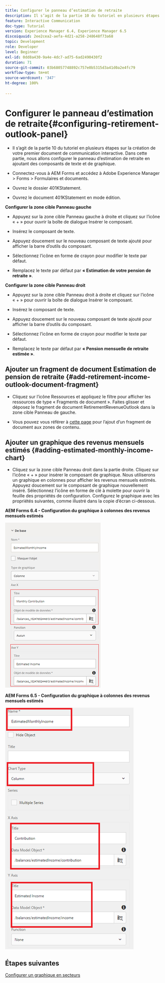 ```yaml
---
title: Configurer le panneau d’estimation de retraite
description: Il s’agit de la partie 10 du tutoriel en plusieurs étapes sur la création de votre premier document de communication interactive. Dans cette partie, nous allons configurer le panneau d’estimation de retraite en ajoutant des composants de texte et de graphique.
feature: Interactive Communication
doc-type: Tutorial
version: Experience Manager 6.4, Experience Manager 6.5
discoiquuid: 2ee2cea2-aefa-4d21-a258-248648f73a68
topic: Development
role: Developer
level: Beginner
exl-id: 0dd8a430-9a4e-4dc7-ad75-6ad2490430f2
duration: 71
source-git-commit: 03b68057748892c757e0b5315d3a41d0a2e4fc79
workflow-type: tm+mt
source-wordcount: '347'
ht-degree: 100%

---
```


# Configurer le panneau d’estimation de retraite{#configuring-retirement-outlook-panel}

* Il s’agit de la partie 10 du tutoriel en plusieurs étapes sur la création de votre premier document de communication interactive. Dans cette partie, nous allons configurer le panneau d’estimation de retraite en ajoutant des composants de texte et de graphique.

* Connectez-vous à AEM Forms et accédez à Adobe Experience Manager > Forms > Formulaires et documents.

* Ouvrez le dossier 401KStatement.

* Ouvrez le document 401KStatement en mode édition.

**Configurer la zone cible Panneau gauche**

* Appuyez sur la zone cible Panneau gauche à droite et cliquez sur l’icône « + » pour ouvrir la boîte de dialogue Insérer le composant.

* Insérez le composant de texte.

* Appuyez doucement sur le nouveau composant de texte ajouté pour afficher la barre d’outils du composant.

* Sélectionnez l’icône en forme de crayon pour modifier le texte par défaut.

* Remplacez le texte par défaut par **« Estimation de votre pension de retraite »**.

**Configurer la zone cible Panneau droit**

* Appuyez sur la zone cible Panneau droit à droite et cliquez sur l’icône « + » pour ouvrir la boîte de dialogue Insérer le composant.

* Insérez le composant de texte.

* Appuyez doucement sur le nouveau composant de texte ajouté pour afficher la barre d’outils du composant.

* Sélectionnez l’icône en forme de crayon pour modifier le texte par défaut.

* Remplacez le texte par défaut par **« Pension mensuelle de retraite estimée »**.

## Ajouter un fragment de document Estimation de pension de retraite {#add-retirement-income-outlook-document-fragment}

* Cliquez sur l’icône Ressources et appliquez le filtre pour afficher les ressources de type « Fragments de document ». Faites glisser et déposez le fragment de document RetirementRevenueOutlook dans la zone cible Panneau de gauche.

* Vous pouvez vous référer à [cette page](https://experienceleague.adobe.com/docs/experience-manager-learn/forms/ic-web-channel-tutorial/partseven.html?lang=fr) pour l’ajout d’un fragment de document aux zones de contenu.

## Ajouter un graphique des revenus mensuels estimés {#adding-estimated-monthly-income-chart}

* Cliquez sur la zone cible Panneau droit dans la partie droite. Cliquez sur l’icône « + » pour insérer le composant de graphique. Nous utiliserons un graphique en colonnes pour afficher les revenus mensuels estimés. Appuyez doucement sur le composant de graphique nouvellement inséré. Sélectionnez l’icône en forme de clé à molette pour ouvrir la feuille des propriétés de configuration. Configurez le graphique avec les propriétés suivantes, comme illustré dans la copie d’écran ci-dessous.

**AEM Forms 6.4 - Configuration du graphique à colonnes des revenus mensuels estimés**

![form64](assets/estimatedmonthlyincomechart.png)

**AEM Forms 6.5 - Configuration du graphique à colonnes des revenus mensuels estimés**

![forms65](assets/estimatedmonthlyincomechart65.PNG)

## Étapes suivantes

[Configurer un graphique en secteurs](./parteleven.md)
